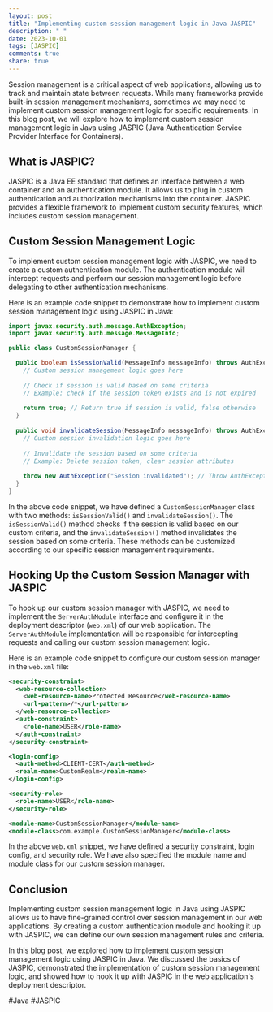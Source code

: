 ```yaml
---
layout: post
title: "Implementing custom session management logic in Java JASPIC"
description: " "
date: 2023-10-01
tags: [JASPIC]
comments: true
share: true
---
```


Session management is a critical aspect of web applications, allowing us to track and maintain state between requests. While many frameworks provide built-in session management mechanisms, sometimes we may need to implement custom session management logic for specific requirements. In this blog post, we will explore how to implement custom session management logic in Java using JASPIC (Java Authentication Service Provider Interface for Containers).

## What is JASPIC?

JASPIC is a Java EE standard that defines an interface between a web container and an authentication module. It allows us to plug in custom authentication and authorization mechanisms into the container. JASPIC provides a flexible framework to implement custom security features, which includes custom session management.

## Custom Session Management Logic

To implement custom session management logic with JASPIC, we need to create a custom authentication module. The authentication module will intercept requests and perform our session management logic before delegating to other authentication mechanisms.

Here is an example code snippet to demonstrate how to implement custom session management logic using JASPIC in Java:

```java
import javax.security.auth.message.AuthException;
import javax.security.auth.message.MessageInfo;

public class CustomSessionManager {

  public boolean isSessionValid(MessageInfo messageInfo) throws AuthException {
    // Custom session management logic goes here
    
    // Check if session is valid based on some criteria
    // Example: check if the session token exists and is not expired
    
    return true; // Return true if session is valid, false otherwise
  }
  
  public void invalidateSession(MessageInfo messageInfo) throws AuthException {
    // Custom session invalidation logic goes here
    
    // Invalidate the session based on some criteria
    // Example: Delete session token, clear session attributes
    
    throw new AuthException("Session invalidated"); // Throw AuthException to invalidate session
  }
}
```

In the above code snippet, we have defined a `CustomSessionManager` class with two methods: `isSessionValid()` and `invalidateSession()`. The `isSessionValid()` method checks if the session is valid based on our custom criteria, and the `invalidateSession()` method invalidates the session based on some criteria. These methods can be customized according to our specific session management requirements.

## Hooking Up the Custom Session Manager with JASPIC

To hook up our custom session manager with JASPIC, we need to implement the `ServerAuthModule` interface and configure it in the deployment descriptor (`web.xml`) of our web application. The `ServerAuthModule` implementation will be responsible for intercepting requests and calling our custom session management logic.

Here is an example code snippet to configure our custom session manager in the `web.xml` file:

```xml
<security-constraint>
  <web-resource-collection>
    <web-resource-name>Protected Resource</web-resource-name>
    <url-pattern>/*</url-pattern>
  </web-resource-collection>
  <auth-constraint>
    <role-name>USER</role-name>
  </auth-constraint>
</security-constraint>

<login-config>
  <auth-method>CLIENT-CERT</auth-method>
  <realm-name>CustomRealm</realm-name>
</login-config>

<security-role>
  <role-name>USER</role-name>
</security-role>

<module-name>CustomSessionManager</module-name>
<module-class>com.example.CustomSessionManager</module-class>
```

In the above `web.xml` snippet, we have defined a security constraint, login config, and security role. We have also specified the module name and module class for our custom session manager.

## Conclusion

Implementing custom session management logic in Java using JASPIC allows us to have fine-grained control over session management in our web applications. By creating a custom authentication module and hooking it up with JASPIC, we can define our own session management rules and criteria.

In this blog post, we explored how to implement custom session management logic using JASPIC in Java. We discussed the basics of JASPIC, demonstrated the implementation of custom session management logic, and showed how to hook it up with JASPIC in the web application's deployment descriptor.

#Java #JASPIC